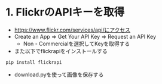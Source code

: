 # 1. FlickrのAPIキーを取得
* https://www.flickr.com/services/api/にアクセス
* Create an App ⇒ Get Your API Key ⇒ Request an API Key
    * Non - Commercialを選択してKeyを取得する
* また以下でflickrapiをインストールする

```sh
pip install flickrapi
```

* download.pyを使って画像を保存する